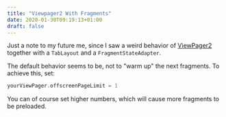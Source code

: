 ```yaml
---
title: "Viewpager2 With Fragments"
date: 2020-01-30T09:19:13+01:00
draft: false
---
```


Just a note to my future me, since I saw a weird behavior of [ViewPager2](https://developer.android.com/reference/androidx/viewpager2/widget/ViewPager2.html) together with a `TabLayout` and a `FragmentStateAdapter`.

The default behavior seems to be, not to "warm up" the next fragments. To achieve this, set:

```kotlin
yourViewPager.offscreenPageLimit = 1
``` 

You can of course set higher numbers, which will cause more fragments to be preloaded.
